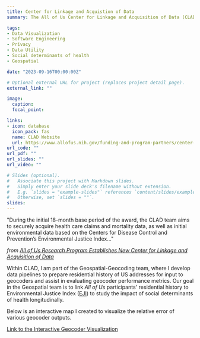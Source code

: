 ```yaml
---
title: Center for Linkage and Acquistion of Data
summary: The All of Us Center for Linkage and Acquisition of Data (CLAD) expands the types and research utility of program data available to researchers through passive data streams. CLAD acquires and processes linked data within a secure platform before delivering it to the All of Us Data and Research Center. The CLAD team is also responsible for developing analytical tools to help researchers jumpstart their analyses when using the linked data.

tags:
- Data Visualization
- Software Engineering
- Privacy
- Data Utility
- Social determinants of health
- Geospatial

date: "2023-09-16T00:00:00Z"

# Optional external URL for project (replaces project detail page).
external_link: ""

image:
  caption:
  focal_point:

links:
- icon: database
  icon_pack: fas
  name: CLAD Website
  url: https://www.allofus.nih.gov/funding-and-program-partners/center-for-linkage-and-aquisition-of-data
url_code: ""
url_pdf: ""
url_slides: ""
url_video: ""

# Slides (optional).
#   Associate this project with Markdown slides.
#   Simply enter your slide deck's filename without extension.
#   E.g. `slides = "example-slides"` references `content/slides/example-slides.md`.
#   Otherwise, set `slides = ""`.
slides:
---
```


"During the initial 18-month base period of the award, the CLAD team aims to securely acquire health care claims and mortality data, as well as initial environmental data based on the Centers for Disease Control and Prevention’s Environmental Justice Index..."

*from [All of Us Research Program Establishes New Center for Linkage and Acquisition of Data](https://allofus.nih.gov/news-events/announcements/all-us-research-program-establishes-new-center-linkage-and-acquisition-data)*

Within CLAD, I am part of the Geospatial-Geocoding team, where I develop data pipelines to prepare residential history of US addresses for input to geocoders and assist in evaluating geocoder performance metrics. Our goal in the Geospatial team is to link *All of Us* participants' residential history to Environmental Justice Index ([EJI]) to study the impact of social determinants of health longitudinally.

Below is an interactive map I created to visualize the relative error of various geocoder outputs.
      
<!-- <iframe src="bounding_circle_nonurban_nontribal.html" width="800" height="600"></iframe> -->
[Link to the Interactive Geocoder Visualization](bounding_circle_nonurban_nontribal.html)

[//]: # (Reference Links)

   [Plotly]: <https://www.plotly.com/>
   [Dash]: <https://dash.plotly.com/>
   [OHDSI]: <https://forums.ohdsi.org/t/synthetic-data-with-simulated-covid-outbreak/10256>
   [TopoJSON Github Repository]: <https://www.github.com/deldersveld/topojson/tree/master/countries/us-states>
   [Heroku]: <https://www.heroku.com>
   [Functional]: <https://github.com/co-map-v/co-map-v.github.io/blob/main/docs/Functional%20Specification.pdf>
   [Component]: <https://github.com/co-map-v/co-map-v.github.io/blob/main/docs/Component%20Specification.pdf>
   [This is our YML for our conda virtual environment]: <https://github.com/co-map-v/co-map-v.github.io/blob/main/environment.yml>
   [this is the requirements.txt file]: <https://github.com/co-map-v/co-map-v.github.io/blob/main/requirements.txt>
   [D3]: <https://d3js.org/>
   [HuggingFace]: <https://huggingface.co/>
   [API]: <https://developer.twitter.com/apitools/>
   [EJI]: <https://www.atsdr.cdc.gov/placeandhealth/eji/index.html>